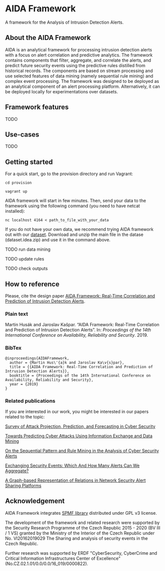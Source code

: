 # AIDA Framework

A framework for the Analysis of Intrusion Detection Alerts.

## About the AIDA Framework

AIDA is an analytical framework for processing intrusion detection alerts with a focus on alert correlation and predictive analytics. The framework contains components that filter, aggregate, and correlate the alerts, and predict future security events using the predictive rules distilled from historical records. The components are based on stream processing and use selected features of data mining (namely sequential rule mining) and complex event processing. The framework was designed to be deployed as an analytical component of an alert processing platform. Alternatively, it can be deployed locally for experimentations over datasets.

## Framework features

TODO

## Use-cases

TODO

## Getting started

For a quick start, go to the provision directory and run Vagrant:

`cd provision`

`vagrant up`

AIDA framework will start in few minutes. Then, send your data to the framework using the following command (you need to have netcat installed):

`nc localhost 4164 < path_to_file_with_your_data`

If you do not have your own data, we recommend trying AIDA framework out with our [dataset](http://dx.doi.org/10.17632/p6tym3fghz.1). Download and unzip the main file in the datase (dataset.idea.zip) and use it in the command above.

TODO run data mining

TODO update rules

TODO check outputs

## How to reference

Please, cite the design paper [AIDA Framework: Real-Time Correlation and Prediction of Intrusion Detection Alerts](http://dx.doi.org/10.1145/3339252.3340513).

### Plain text

Martin Husák and Jaroslav Kašpar. “AIDA Framework: Real-Time Correlation and Prediction of
Intrusion Detection Alerts”. In: *Proceedings of the 14th International Conference on Availability, Reliability
and Security*. 2019.

### BibTex

    @inproceedings{AIDAFramework,
      author = {Martin Hus\'{a}k and Jaroslav Ka\v{s}par},
      title = {{AIDA Framework: Real-Time Correlation and Prediction of Intrusion Detection Alerts}},
      booktitle = {Proceedings of the 14th International Conference on Availability, Reliability and Security},
      year = {2019}
    }

### Related publications

If you are interested in our work, you might be interested in our papers related to the topic:

[Survey of Attack Projection, Prediction, and Forecasting in Cyber Security](http://dx.doi.org/10.1109/COMST.2018.2871866)

[Towards Predicting Cyber Attacks Using Information Exchange and Data Mining](http://dx.doi.org/10.1109/IWCMC.2018.8450512)

[On the Sequential Pattern and Rule Mining in the Analysis of Cyber Security Alerts](http://dx.doi.org/10.1145/3098954.3098981)

[Exchanging Security Events: Which And How Many Alerts Can We Aggregate?](http://dx.doi.org/10.23919/INM.2017.7987340)

[A Graph-based Representation of Relations in Network Security Alert Sharing Platforms](http://dx.doi.org/10.23919/INM.2017.7987399)

## Acknowledgement

AIDA Framework integrates [SPMF library](http://www.philippe-fournier-viger.com/spmf/) distributed under GPL v3 license.

The development of the framework and related research were supported by the Security Research Programme of the Czech Republic 2015 - 2020 (BV III / 1 VS) granted by the Ministry of the Interior of the Czech Republic under No. VI20162019029 The Sharing and analysis of security events in the Czech Republic.

Further research was supported by ERDF "CyberSecurity, CyberCrime and Critical Information Infrastructures Center of Excellence" (No.CZ.02.1.01/0.0/0.0/16\_019/0000822).

